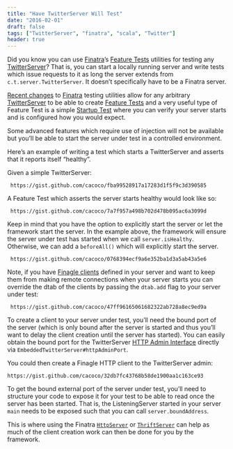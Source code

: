 ```yaml
---
title: "Have TwitterServer Will Test"
date: "2016-02-01"
draft: false
tags: ["TwitterServer", "finatra", "scala", "Twitter"]
header: true
---
```


Did you know you can use [Finatra](https://twitter.github.io/finatra)’s [Feature Tests](https://twitter.github.io/finatra/user-guide/testing/feature_tests.html) utilities for testing any [TwitterServer](https://twitter.github.io/twitter-server/)? That is, you can start a locally running server and write tests which issue requests to it as long the server extends from `c.t.server.TwitterServer`. It doesn’t specifically have to be a Finatra server.

[Recent changes](https://github.com/twitter/finatra/commit/1878cbd00b20e71651f4b970b3dfb391d26e6d6b) to [Finatra](https://twitter.github.io/finatra) testing utilities allow for any arbitrary [TwitterServer](https://twitter.github.io/twitter-server/) to be able to create [Feature Tests](https://twitter.github.io/finatra/user-guide/testing/feature_tests.html) and a very useful type of Feature Test is a simple [Startup Test](https://twitter.github.io/finatra/user-guide/testing/startup_tests.html) where you can verify your server starts and is configured how you would expect.

Some advanced features which require use of injection will not be available but you’ll be able to start the server under test in a controlled environment.

Here’s an example of writing a test which starts a TwitterServer and asserts that it reports itself “healthy”.

Given a simple TwitterServer:

```gist {cols="8", id="fba99528917a17283d1f5f9c3d390585"}
 https://gist.github.com/cacoco/fba99528917a17283d1f5f9c3d390585
```

A Feature Test which asserts the server starts healthy would look like so:

```gist {cols="8", id="7a7f957a498b702d478b095ac6a3099d"}
 https://gist.github.com/cacoco/7a7f957a498b702d478b095ac6a3099d
``` 

Keep in mind that you have the option to explicitly start the server or let the framework start the server. In the example above, the framework will ensure the server under test has started when we call `server.isHealthy`. Otherwise, we can add a `beforeAll()` which will explicitly start the server.


```gist {cols="8", id="0768394ecf9a6e352ba1d3a5ab43a5e6"}
 https://gist.github.com/cacoco/0768394ecf9a6e352ba1d3a5ab43a5e6
```

Note, if you have [Finagle clients](https://twitter.github.io/finagle/guide/Clients.html) defined in your server and want to keep them from making remote connections when your server starts you can override the dtab of the clients by passing the `dtab.add` flag to your server under test:

```gist {cols="8", id="47ff96165061682322ab728a8ec9ed9a"}
 https://gist.github.com/cacoco/47ff96165061682322ab728a8ec9ed9a
```

To create a client to your server under test, you’ll need the bound port of the server (which is only bound after the server is started and thus you’ll want to delay the client creation until the server has started). You can easily obtain the bound port for the TwitterServer [HTTP Admin Interface](https://twitter.github.io/twitter-server/Admin.html) directly via `EmbeddedTwitterServer#httpAdminPort`.

You could then create a Finagle HTTP client to the TwitterServer admin:

```gist {cols="8", id="32db7fc43768b58de1900aa1c163ce93"}
https://gist.github.com/cacoco/32db7fc43768b58de1900aa1c163ce93
```

To get the bound external port of the server under test, you’ll need to structure your code to expose it for your test to be able to read once the server has been started. That is, the ListeningServer started in your server `main` needs to be exposed such that you can call `server.boundAddress`.

This is where using the Finatra [`HttpServer`](https://twitter.github.io/finatra/user-guide/http/server.html) or [`ThriftServer`](https://twitter.github.io/finatra/user-guide/thrift/server.html) can help as much of the client creation work can then be done for you by the framework.